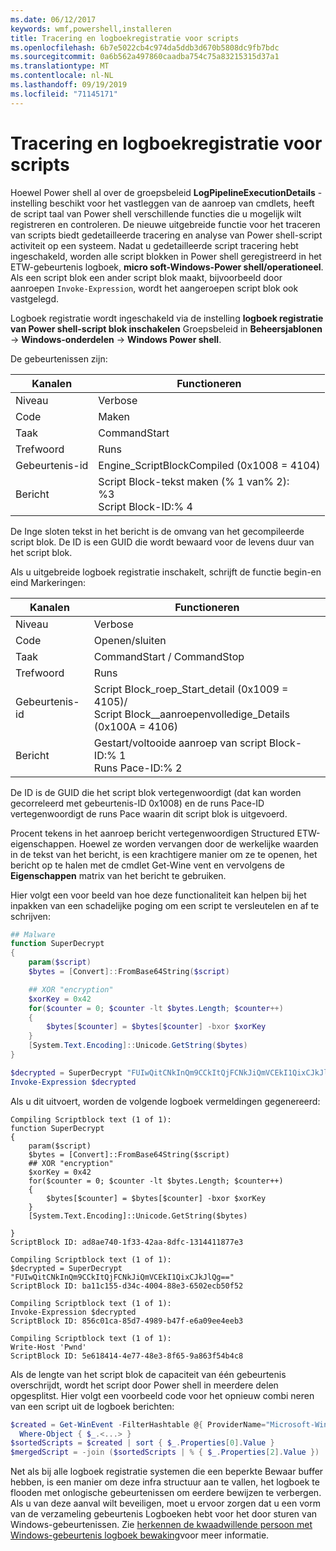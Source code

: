```yaml
---
ms.date: 06/12/2017
keywords: wmf,powershell,installeren
title: Tracering en logboekregistratie voor scripts
ms.openlocfilehash: 6b7e5022cb4c974da5ddb3d670b5808dc9fb7bdc
ms.sourcegitcommit: 0a6b562a497860caadba754c75a83215315d37a1
ms.translationtype: MT
ms.contentlocale: nl-NL
ms.lasthandoff: 09/19/2019
ms.locfileid: "71145171"
---
```

# <a name="script-tracing-and-logging"></a>Tracering en logboekregistratie voor scripts

Hoewel Power shell al over de groepsbeleid **LogPipelineExecutionDetails** -instelling beschikt voor het vastleggen van de aanroep van cmdlets, heeft de script taal van Power shell verschillende functies die u mogelijk wilt registreren en controleren. De nieuwe uitgebreide functie voor het traceren van scripts biedt gedetailleerde tracering en analyse van Power shell-script activiteit op een systeem. Nadat u gedetailleerde script tracering hebt ingeschakeld, worden alle script blokken in Power shell geregistreerd in het ETW-gebeurtenis logboek, **micro soft-Windows-Power shell/operationeel**. Als een script blok een ander script blok maakt, bijvoorbeeld door aanroepen `Invoke-Expression`, wordt het aangeroepen script blok ook vastgelegd.

Logboek registratie wordt ingeschakeld via de instelling **logboek registratie van Power shell-script blok inschakelen** Groepsbeleid in **Beheersjablonen** -> **Windows-onderdelen** -> **Windows Power shell**.

De gebeurtenissen zijn:

| Kanalen |                               Functioneren                               |
| ------- | ----------------------------------------------------------------------- |
| Niveau   | Verbose                                                                 |
| Code  | Maken                                                                  |
| Taak    | CommandStart                                                            |
| Trefwoord | Runs                                                                |
| Gebeurtenis-id | Engine_ScriptBlockCompiled (0x1008 = 4104)                              |
| Bericht | Script Block-tekst maken (% 1 van% 2): </br> %3 </br> Script Block-ID:% 4 |


De Inge sloten tekst in het bericht is de omvang van het gecompileerde script blok. De ID is een GUID die wordt bewaard voor de levens duur van het script blok.

Als u uitgebreide logboek registratie inschakelt, schrijft de functie begin-en eind Markeringen:

| Kanalen |                                 Functioneren                                |
| ------- | -------------------------------------------------------------------------- |
| Niveau   | Verbose                                                                    |
| Code  | Openen/sluiten                                                               |
| Taak    | CommandStart / CommandStop                                                 |
| Trefwoord | Runs                                                                   |
| Gebeurtenis-id | Script Block\_roep\_Start\_detail (0x1009 = 4105)/ </br> Script Block\_\_aanroepenvolledige\_Details (0x100A = 4106) |
| Bericht | Gestart/voltooide aanroep van script Block-ID:% 1 </br> Runs Pace-ID:% 2 |

De ID is de GUID die het script blok vertegenwoordigt (dat kan worden gecorreleerd met gebeurtenis-ID 0x1008) en de runs Pace-ID vertegenwoordigt de runs Pace waarin dit script blok is uitgevoerd.

Procent tekens in het aanroep bericht vertegenwoordigen Structured ETW-eigenschappen. Hoewel ze worden vervangen door de werkelijke waarden in de tekst van het bericht, is een krachtigere manier om ze te openen, het bericht op te halen met de cmdlet Get-Wine vent en vervolgens de **Eigenschappen** matrix van het bericht te gebruiken.

Hier volgt een voor beeld van hoe deze functionaliteit kan helpen bij het inpakken van een schadelijke poging om een script te versleutelen en af te schrijven:

```powershell
## Malware
function SuperDecrypt
{
    param($script)
    $bytes = [Convert]::FromBase64String($script)

    ## XOR "encryption"
    $xorKey = 0x42
    for($counter = 0; $counter -lt $bytes.Length; $counter++)
    {
        $bytes[$counter] = $bytes[$counter] -bxor $xorKey
    }
    [System.Text.Encoding]::Unicode.GetString($bytes)
}

$decrypted = SuperDecrypt "FUIwQitCNkInQm9CCkItQjFCNkJiQmVCEkI1QixCJkJlQg=="
Invoke-Expression $decrypted
```

Als u dit uitvoert, worden de volgende logboek vermeldingen gegenereerd:

```Output
Compiling Scriptblock text (1 of 1):
function SuperDecrypt
{
    param($script)
    $bytes = [Convert]::FromBase64String($script)
    ## XOR "encryption"
    $xorKey = 0x42
    for($counter = 0; $counter -lt $bytes.Length; $counter++)
    {
        $bytes[$counter] = $bytes[$counter] -bxor $xorKey
    }
    [System.Text.Encoding]::Unicode.GetString($bytes)

}
ScriptBlock ID: ad8ae740-1f33-42aa-8dfc-1314411877e3

Compiling Scriptblock text (1 of 1):
$decrypted = SuperDecrypt "FUIwQitCNkInQm9CCkItQjFCNkJiQmVCEkI1QixCJkJlQg=="
ScriptBlock ID: ba11c155-d34c-4004-88e3-6502ecb50f52

Compiling Scriptblock text (1 of 1):
Invoke-Expression $decrypted
ScriptBlock ID: 856c01ca-85d7-4989-b47f-e6a09ee4eeb3

Compiling Scriptblock text (1 of 1):
Write-Host 'Pwnd'
ScriptBlock ID: 5e618414-4e77-48e3-8f65-9a863f54b4c8
```

Als de lengte van het script blok de capaciteit van één gebeurtenis overschrijdt, wordt het script door Power shell in meerdere delen opgesplitst. Hier volgt een voorbeeld code voor het opnieuw combi neren van een script uit de logboek berichten:

```powershell
$created = Get-WinEvent -FilterHashtable @{ ProviderName="Microsoft-Windows-PowerShell"; Id = 4104 } |
  Where-Object { $_.<...> }
$sortedScripts = $created | sort { $_.Properties[0].Value }
$mergedScript = -join ($sortedScripts | % { $_.Properties[2].Value })
```

Net als bij alle logboek registratie systemen die een beperkte Bewaar buffer hebben, is een manier om deze infra structuur aan te vallen, het logboek te flooden met onlogische gebeurtenissen om eerdere bewijzen te verbergen. Als u van deze aanval wilt beveiligen, moet u ervoor zorgen dat u een vorm van de verzameling gebeurtenis Logboeken hebt voor het door sturen van Windows-gebeurtenissen. Zie [herkennen de kwaadwillende persoon met Windows-gebeurtenis logboek bewaking](https://apps.nsa.gov/iaarchive/library/reports/spotting-the-adversary-with-windows-event-log-monitoring.cfm)voor meer informatie.